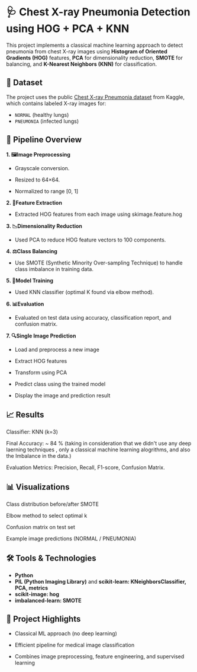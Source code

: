 # 🩺 Chest X-ray Pneumonia Detection using HOG + PCA + KNN

This project implements a classical machine learning approach to detect pneumonia from chest X-ray images using **Histogram of Oriented Gradients (HOG)** features, **PCA** for dimensionality reduction, **SMOTE** for balancing, and **K-Nearest Neighbors (KNN)** for classification.

## 📂 Dataset

The project uses the public [Chest X-ray Pneumonia dataset](https://www.kaggle.com/paultimothymooney/chest-xray-pneumonia) from Kaggle, which contains labeled X-ray images for:

- `NORMAL` (healthy lungs)
- `PNEUMONIA` (infected lungs)

## 🧠 Pipeline Overview
**1. 🖼️Image Preprocessing** 

  - Grayscale conversion.

  - Resized to 64×64.

  - Normalized to range [0, 1]
    

**2. 📐Feature Extraction**

  - Extracted HOG features from each image using skimage.feature.hog
    

**3. 📉Dimensionality Reduction**

  - Used PCA to reduce HOG feature vectors to 100 components.
    
    
**4. ⚖️Class Balancing**

  - Use SMOTE (Synthetic Minority Over-sampling Technique) to handle class imbalance in training data.
    

**5. 🤖Model Training**

  - Used KNN classifier (optimal K found via elbow method).


**6. 📊Evaluation**

  - Evaluated on test data using accuracy, classification report, and confusion matrix.
    

**7. 🔍Single Image Prediction**

  - Load and preprocess a new image

  - Extract HOG features

  - Transform using PCA

  - Predict class using the trained model

  - Display the image and prediction result


## 📈 Results
Classifier: KNN (k=3)

Final Accuracy: ~ 84 % (taking in consideration that we didn't use any deep laerning techniques , only a classical machine learning alogrithms, and also the Imbalance in the data.)

Evaluation Metrics: Precision, Recall, F1-score, Confusion Matrix.

## 📊 Visualizations
Class distribution before/after SMOTE

Elbow method to select optimal k

Confusion matrix on test set

Example image predictions (NORMAL / PNEUMONIA)
## 🛠️ Tools & Technologies

- **Python**
- **PIL (Python Imaging Library)** and **scikit-learn: KNeighborsClassifier, PCA, metrics**
- **scikit-image: hog** 
- **imbalanced-learn: SMOTE**



## 📌 Project Highlights
- Classical ML approach (no deep learning)

- Efficient pipeline for medical image classification

- Combines image preprocessing, feature engineering, and supervised learning
